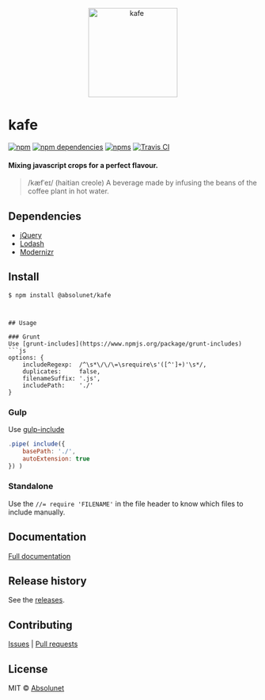 <p align="center">
	<a href="https://absolunet.github.io/kafe/">
		<img src="https://absolunet.github.io/kafe/assets/logo-kafe.svg" width="180" height="180" alt="kafe">
	</a>
</p>

# kafe
[![npm](https://img.shields.io/npm/v/@absolunet/kafe.svg)](https://www.npmjs.com/package/@absolunet/kafe)
[![npm dependencies](https://david-dm.org/absolunet/kafe/status.svg)](https://david-dm.org/absolunet/kafe)
[![npms](https://badges.npms.io/%40absolunet%2Fkafe.svg)](https://npms.io/search?q=%40absolunet%2Fkafe)
[![Travis CI](https://travis-ci.com/absolunet/kafe.svg?branch=master)](https://travis-ci.com/absolunet/kafe/builds)


#### Mixing javascript crops for a perfect flavour.
> /kæfˈeɪ/ (haitian creole) A beverage made by infusing the beans of the coffee plant in hot water.


## Dependencies
- [jQuery](https://jquery.com/)
- [Lodash](https://lodash.com/)
- [Modernizr](https://modernizr.com/)


## Install
```shell
$ npm install @absolunet/kafe



## Usage

### Grunt
Use [grunt-includes](https://www.npmjs.org/package/grunt-includes)
```js
options: {
    includeRegexp:  /^\s*\/\/\=\srequire\s'([^']+)'\s*/,
    duplicates:     false,
    filenameSuffix: '.js',
    includePath:    './'
}
```

### Gulp
Use [gulp-include](https://www.npmjs.org/package/gulp-include)
```js
.pipe( include({
	basePath: './',
	autoExtension: true
}) )
```

### Standalone
Use the `//= require 'FILENAME'` in the file header to know which files to include manually.

## Documentation
[Full documentation](https://absolunet.github.io/kafe/)

## Release history
See the [releases](https://github.com/absolunet/kafe/releases).

## Contributing
[Issues](https://github.com/absolunet/kafe/issues) | [Pull requests](https://github.com/absolunet/kafe/pulls)

## License
MIT © [Absolunet](https://absolunet.com)
